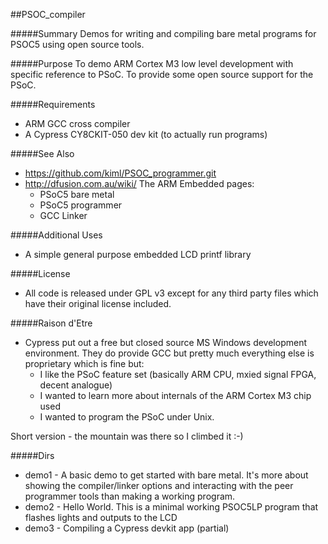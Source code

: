 ##PSOC_compiler

#####Summary
Demos for writing and compiling bare metal programs for PSOC5 using open source tools.

#####Purpose
To demo ARM Cortex M3 low level development with specific reference to PSoC.
To provide some open source support for the PSoC.

#####Requirements
* ARM GCC cross compiler
* A Cypress CY8CKIT-050 dev kit (to actually run programs)

#####See Also
* https://github.com/kiml/PSOC_programmer.git
* http://dfusion.com.au/wiki/  The ARM Embedded pages:
    - PSoC5 bare metal
    - PSoC5 programmer 
    - GCC Linker

#####Additional Uses
* A simple general purpose embedded LCD printf library

#####License
* All code is released under GPL v3 except for any third party files which have their original license included.

#####Raison d'Etre
* Cypress put out a free but closed source MS Windows development environment. They do provide GCC but pretty much everything else is proprietary which is fine but:
  - I like the PSoC feature set (basically ARM CPU, mxied signal FPGA, decent analogue)
  - I wanted to learn more about internals of the ARM Cortex M3 chip used
  - I wanted to program the PSoC under Unix.

Short version - the mountain was there so I climbed it :-)


#####Dirs

* demo1 - A basic demo to get started with bare metal. It's more about showing the compiler/linker options and interacting with the peer programmer tools than making a working program.
* demo2 - Hello World. This is a minimal working PSOC5LP program that flashes lights and outputs to the LCD
* demo3 - Compiling a Cypress devkit app (partial)
